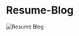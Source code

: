 # Resume-Blog
![Resume Blog](https://github.com/Divya6265/Resume-Blog/assets/87583059/a66b9b79-97ec-4bce-b3b8-d820bc4ee14c)
